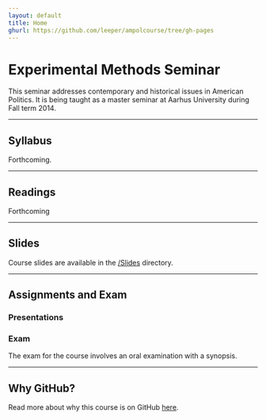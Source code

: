 ```yaml
---
layout: default
title: Home
ghurl: https://github.com/leeper/ampolcourse/tree/gh-pages
---
```


# Experimental Methods Seminar #

This seminar addresses contemporary and historical issues in American Politics. It is being taught as a master seminar at Aarhus University during Fall term 2014.

---
## Syllabus ##

Forthcoming.

---
## Readings ##

Forthcoming

---
## Slides ##

Course slides are available in the [/Slides](Slides) directory.


---
## Assignments and Exam ##

### Presentations ###

### Exam ###

The exam for the course involves an oral examination with a synopsis.

---
## Why GitHub? ##

Read more about why this course is on GitHub [here](fork.html).
